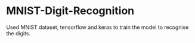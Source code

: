 # MNIST-Digit-Recognition

Used MNIST dataset, tensorflow and keras to train the model to recognise the digits. 
